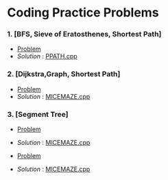 # Coding Practice Problems
### 1. [BFS, Sieve of Eratosthenes, Shortest Path] 
   -   [Problem](https://www.spoj.com/problems/PPATH/)  
   -   *Solution* : [PPATH.cpp](https://github.com/pintuiitbhi/SPOJ/blob/master/PPATH.cpp)
   
### 2. [Dijkstra,Graph, Shortest Path] 
-   [Problem](https://www.spoj.com/problems/MICEMAZE/)  
-   *Solution* : [MICEMAZE.cpp](https://github.com/pintuiitbhi/SPOJ/blob/master/MICEMAZE.cpp)

### 3. [Segment Tree] 
-   [Problem](https://www.spoj.com/problems/MICEMAZE/)  
-   *Solution* : [MICEMAZE.cpp](https://github.com/pintuiitbhi/SPOJ/blob/master/MICEMAZE.cpp)

-   [Problem](https://www.spoj.com/problems/MICEMAZE/)  
-   *Solution* : [MICEMAZE.cpp](https://github.com/pintuiitbhi/SPOJ/blob/master/MICEMAZE.cpp)

    
